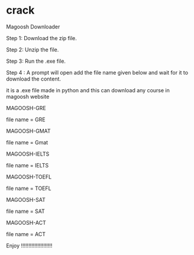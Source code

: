 # crack
Magoosh Downloader


Step 1: Download the zip file.


Step 2: Unzip the file.


Step 3: Run the .exe file.

Step 4 : A prompt will open add the file name given below and wait for it to download the content.

it is a .exe file made in python and this can download any course in magoosh website

MAGOOSH-GRE

file name = GRE

MAGOOSH-GMAT

file name = Gmat

MAGOOSH-IELTS

file name = IELTS

MAGOOSH-TOEFL

file name = TOEFL

MAGOOSH-SAT

file name = SAT

MAGOOSH-ACT

file name = ACT


Enjoy !!!!!!!!!!!!!!!!!!!!!
